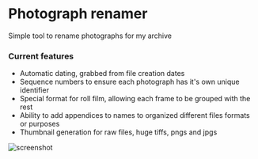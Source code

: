 # Photograph renamer

Simple tool to rename photographs for my archive

### Current features
- Automatic dating, grabbed from file creation dates
- Sequence numbers to ensure each photograph has it's own unique identifier
- Special format for roll film, allowing each frame to be grouped with the rest
- Ability to add appendices to names to organized different files formats or purposes
- Thumbnail generation for raw files, huge tiffs, pngs and jpgs

![screenshot](https://github.com/karlramberg/photograph_renamer/blob/168aaccd5fd3773f0d552d7a10780a4304cc1555/screenshot.png)
